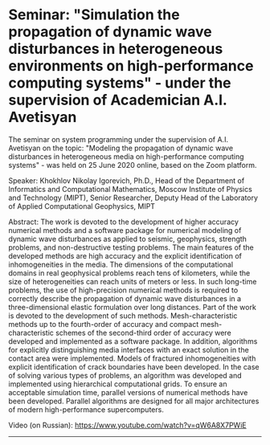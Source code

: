 Seminar: "Simulation the propagation of dynamic wave disturbances in heterogeneous environments on high-performance computing systems" - under the supervision of Academician A.I. Avetisyan
==================
The seminar on system programming under the supervision of A.I. Avetisyan on the topic: "Modeling the propagation of dynamic wave disturbances in heterogeneous media on high-performance computing systems" - was held on 25 June 2020 online, based on the Zoom platform.

Speaker: Khokhlov Nikolay Igorevich, Ph.D., Head of the Department of Informatics and Computational Mathematics, Moscow Institute of Physics and Technology (MIPT), Senior Researcher, Deputy Head of the Laboratory of Applied Computational Geophysics, MIPT

Abstract: The work is devoted to the development of higher accuracy numerical methods and a software package for numerical modeling of dynamic wave disturbances as applied to seismic, geophysics, strength problems, and non-destructive testing problems. The main features of the developed methods are high accuracy and the explicit identification of inhomogeneities in the media. The dimensions of the computational domains in real geophysical problems reach tens of kilometers, while the size of heterogeneities can reach units of meters or less. In such long-time problems, the use of high-precision numerical methods is required to correctly describe the propagation of dynamic wave disturbances in a three-dimensional elastic formulation over long distances. Part of the work is devoted to the development of such methods. Mesh-characteristic methods up to the fourth-order of accuracy and compact mesh-characteristic schemes of the second-third order of accuracy were developed and implemented as a software package. In addition, algorithms for explicitly distinguishing media interfaces with an exact solution in the contact area were implemented. Models of fractured inhomogeneities with explicit identification of crack boundaries have been developed. In the case of solving various types of problems, an algorithm was developed and implemented using hierarchical computational grids. To ensure an acceptable simulation time, parallel versions of numerical methods have been developed. Parallel algorithms are designed for all major architectures of modern high-performance supercomputers.

Video (on Russian): https://www.youtube.com/watch?v=qW6A8X7PWiE
______________________________________________________________________________________________________________________
